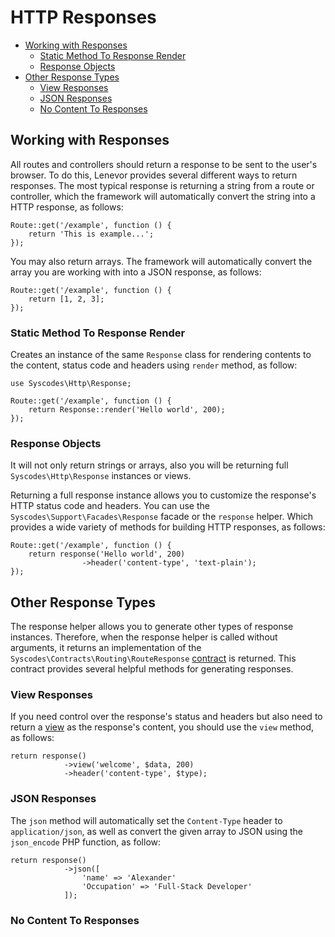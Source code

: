 # HTTP Responses

- [Working with Responses](#working-with-responses)
    - [Static Method To Response Render](#static-method-response-render)
    - [Response Objects](#response-objects)
- [Other Response Types](#other-response-types)
    - [View Responses](#view-responses)
    - [JSON Responses](#json-responses)
    - [No Content To Responses](#no-content-responses)

<a name="working-with-responses"></a>
## Working with Responses

All routes and controllers should return a response to be sent to the user's browser. To do this, Lenevor provides several different ways to return responses. The most typical response is returning a string from a route or controller, which the framework will automatically convert the string into a HTTP response, as follows:

    Route::get('/example', function () {
        return 'This is example...';
    });

You may also return arrays. The framework will automatically convert the array you are working with into a JSON response, as follows: 

    Route::get('/example', function () {
        return [1, 2, 3];
    });

<a name="static-method-response-render"></a>
### Static Method To Response Render

Creates an instance of the same `Response` class for rendering contents to the content, status code and headers using `render` method, as follow:

    use Syscodes\Http\Response;

    Route::get('/example', function () {
        return Response::render('Hello world', 200);
    });

<a name="response-objects"></a>
### Response Objects

It will not only return strings or arrays, also you will be returning full `Syscodes\Http\Response` instances or views.

Returning a full response instance allows you to customize the response's HTTP status code and headers. You can use the `Syscodes\Support\Facades\Response` facade or the `response` helper. Which provides a wide variety of methods for building HTTP responses, as follows: 

    Route::get('/example', function () {
        return response('Hello world', 200)
                    ->header('content-type', 'text-plain');
    });

<a name="other-response-types"></a>
## Other Response Types

The response helper allows you to generate other types of response instances. Therefore, when the response helper is called without arguments, it returns an implementation of the `Syscodes\Contracts\Routing\RouteResponse` [contract](/contracts.md) is returned. This contract provides several helpful methods for generating responses.

<a name="view-responses"></a>
### View Responses

If you need control over the response's status and headers but also need to return a [view](/views.md) as the response's content, you should use the `view` method, as follows: 

    return response()
                ->view('welcome', $data, 200)
                ->header('content-type', $type);

<a name="json-responses"></a>
### JSON Responses

The `json` method will automatically set the `Content-Type` header to `application/json`, as well as convert the given array to JSON using the `json_encode` PHP function, as follow:

    return response()
                ->json([
                    'name' => 'Alexander'
                    'Occupation' => 'Full-Stack Developer'
                ]);

<a name="no-content-responses"></a>
### No Content To Responses

